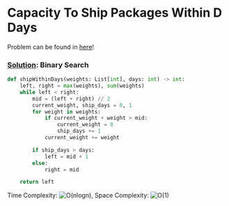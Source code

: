 # Capacity To Ship Packages Within D Days

Problem can be found in [here](https://leetcode.com/problems/capacity-to-ship-packages-within-d-days/)!

### [Solution](/Binary%20Search/1011-CapacityToShipPackagesWithinDDays/solution.py): Binary Search

```python
def shipWithinDays(weights: List[int], days: int) -> int:
    left, right = max(weights), sum(weights)
    while left < right:
        mid = (left + right) // 2
        current_weight, ship_days = 0, 1
        for weight in weights:
            if current_weight + weight > mid:
                current_weight = 0
                ship_days += 1
            current_weight += weight

        if ship_days > days:
            left = mid + 1
        else:
            right = mid

    return left
```

Time Complexity: ![O(nlogn)](<https://latex.codecogs.com/svg.image?\inline&space;O(nlogn)>), Space Complexity: ![O(1)](<https://latex.codecogs.com/svg.image?\inline&space;O(1)>)
